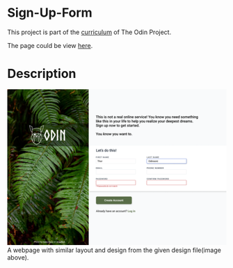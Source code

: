 # Sign-Up-Form
This project is part of the [curriculum](https://www.theodinproject.com/lessons/intermediate-html-and-css-sign-up-form) of The Odin Project.

The page could be view [here](https://ls1955.github.io/Sign-Up-Form/index.html).

# Description
![design_file](images/sign-up-form.png)
A webpage with similar layout and design from the given design file(image above).
